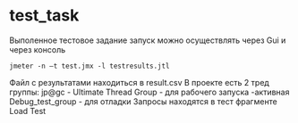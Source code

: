 # test_task
Выполенное тестовое задание
запуск можно осуществлять через Gui
и через консоль 
```
jmeter -n –t test.jmx -l testresults.jtl
```
Файл с результатами находиться в result.csv
В проекте есть 2 тред группы:
jp@gc - Ultimate Thread Group - для рабочего запуска -активная
Debug_test_group - для отладки
Запросы находятся в тест фрагменте Load Test

